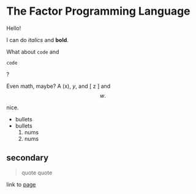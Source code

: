# The Factor Programming Language

Hello!

I can do *italics* and **bold**.

What about `code` and 

```factor
code
```
?

Even math, maybe?  A \(x\), $y$, and
\[
z
\]
and
$$
w.
$$

nice.

- bullets
- bullets
  1. nums
  2. nums
  
## secondary

> quote
> quote


link to [page](a.md)
